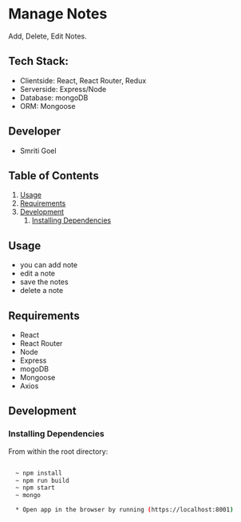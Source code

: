 # Manage Notes 

Add, Delete, Edit Notes.

## Tech Stack:

  * Clientside: React, React Router, Redux
  * Serverside: Express/Node
  * Database: mongoDB
  * ORM: Mongoose

## Developer

  - Smriti Goel

## Table of Contents

1. [Usage](#Usage)
1. [Requirements](#requirements)
1. [Development](#development)
    1. [Installing Dependencies](#installing-dependencies)

## Usage

- you can add note
- edit a note
- save the notes
- delete a note


## Requirements

- React
- React Router
- Node 
- Express 
- mogoDB
- Mongoose
- Axios


## Development

### Installing Dependencies

From within the root directory:

```sh

  ~ npm install
  ~ npm run build
  ~ npm start
  ~ mongo

  * Open app in the browser by running (https://localhost:8001)
```

